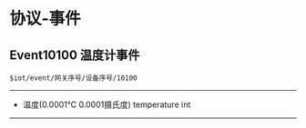 # 协议-事件

## Event10100 温度计事件

`$iot/event/网关序号/设备序号/10100`

---

- 温度(0.0001℃ 0.0001摄氏度) temperature int

---
